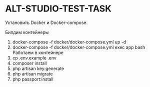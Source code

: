 # ALT-STUDIO-TEST-TASK
Установить Docker и Docker-compose.
  
  
  Билдим контейнеры
1. docker-compose -f docker/docker-compose.yml up -d 
2. docker-compose -f docker/docker-compose.yml exec app bash
  Работаем в контейнере
3. cp .env.example .env
4. composer install
5. php artisan key:generate
6. php artisan migrate
7. php passport:install
